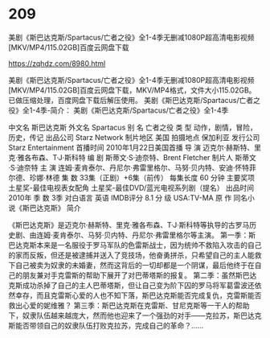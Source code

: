 # 209
美剧《斯巴达克斯/Spartacus/亡者之役》全1-4季无删减1080P超高清电影视频[MKV/MP4/115.02GB]百度云网盘下载

https://zqhdz.com/8980.html

美剧《斯巴达克斯/Spartacus/亡者之役》全1-4季无删减1080P超高清电影视频[MKV/MP4/115.02GB]百度云网盘下载，MKV/MP4格式，文件大小115.02GB。已做压缩处理，百度网盘下载后解压使用。
美剧《斯巴达克斯/Spartacus/亡者之役》全1-4季-简介：
美剧《斯巴达克斯/Spartacus/亡者之役》全1-4季

中文名
斯巴达克斯
外文名
Spartacus
别    名
亡者之役
类    型
动作，剧情，冒险，历史，传记
出品公司
Starz Network
制片地区
美国
拍摄地点
保加利亚
发行公司
Starz Entertainment
首播时间
2010年1月22日美国首播
导    演
迈克尔·赫斯特、里克·雅各布森、T·J·斯科特
编    剧
斯蒂文·S·迪奈特、Brent Fletcher
制片人
斯蒂文·S·迪奈特
主    演
连姆·麦肯泰尔、丹尼尔·弗雷里格尔、马努·贝内特、安迪·怀特菲尔德、珍娜·林德
集    数
33集（正剧）+6集（前传）
每集长度
60 分钟
主要奖项
土星奖-最佳电视表女配角
土星奖-最佳DVD/蓝光电视系列剧（提名）
出品时间
2010年
季    数
3季
对白语言
英语
IMDB评分
8.1
分    级
USA:TV-MA
原    作
同名小说《斯巴达克斯》
简介

《斯巴达克斯》是迈克尔·赫斯特、里克·雅各布森、T·J·斯科特等执导的古罗马历史剧、由连姆·麦肯泰尔、马努·贝内特、丹尼尔·弗雷里格尔等主演。
第一季：斯巴达克斯本来是一名服役于罗马军队的色雷斯战士，因为统帅不救陷入攻击的自己的家而反叛，但还是被逮捕并送入了竞技场，他奋勇拼杀，只希望自己的主人能救下自己被卖为奴隶的未婚妻，然而这背后的一切却都是一个阴谋，最后他终于在自己的朋友兼对手克雷斯的帮助下展开了对巴蒂塔斯的报复。
第二季：虽然斯巴达克斯成功杀掉了自己的主人巴蒂塔斯，但让自己变为阶下囚的罗马将军葛雷波还依然幸存，而且克雷斯心爱的人也不知下落，斯巴达克斯能否完成复仇，克雷斯能否救出心爱的妮维雅？
第三季：斯巴达克斯在克雷斯、甘尼克斯等一干人的帮助下，奴隶队伍越来越庞大，然而他也迎来了一个强劲的对手——克拉苏，斯巴达克斯能否带领自己的奴隶队伍打败克拉苏，完成自己的革命？……

